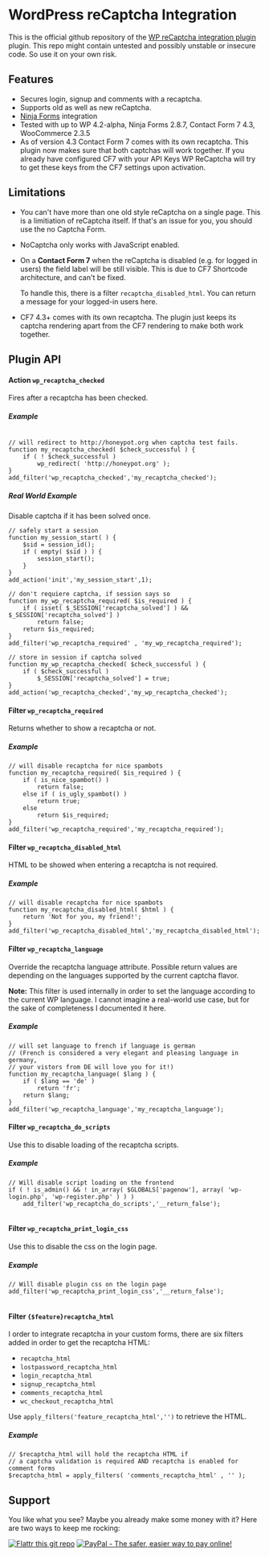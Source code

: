 WordPress reCaptcha Integration
===============================

This is the official github repository of the [WP reCaptcha integration plugin](https://wordpress.org/plugins/wp-recaptcha-integration/) 
plugin. This repo might contain untested and possibly unstable or insecure code. So use it on your own risk. 

Features
--------
- Secures login, signup and comments with a recaptcha.
- Supports old as well as new reCaptcha.
- [Ninja Forms](http://ninjaforms.com/) integration
- Tested with up to WP 4.2-alpha, Ninja Forms 2.8.7, Contact Form 7 4.3, WooCommerce 2.3.5
- As of version 4.3 Contact Form 7 comes with its own recaptcha. This plugin now makes sure 
  that both captchas will work together.
  If you already have configured CF7 with your API Keys WP ReCaptcha will try to get these 
  keys from the CF7 settings upon activation.

Limitations
-----------
- You can't have more than one old style reCaptcha on a single page. This is a limitiation 
  of reCaptcha itself. If that's an issue for you, you should use the no Captcha Form.

- NoCaptcha only works with JavaScript enabled.

- On a **Contact Form 7** when the reCaptcha is disabled (e.g. for logged in users) the 
  field label will be still visible. This is due to CF7 Shortcode architecture, and can't 
  be fixed.
  
  To handle this, there is a filter `recaptcha_disabled_html`. You can return a message for 
  your logged-in users here.
  
- CF7 4.3+ comes with its own recaptcha. The plugin just keeps its captcha rendering apart 
  from the CF7 rendering to make both work together. 

Plugin API
----------

#### Action `wp_recaptcha_checked`

Fires after a recaptcha has been checked.

##### Example

```

// will redirect to http://honeypot.org when captcha test fails.
function my_recaptcha_checked( $check_successful ) {
	if ( ! $check_successful ) 
		wp_redirect( 'http://honeypot.org' );
}
add_filter('wp_recaptcha_checked','my_recaptcha_checked');
```

##### Real World Example

Disable captcha if it has been solved once.
```
// safely start a session
function my_session_start( ) {
	$sid = session_id();
	if ( empty( $sid ) ) {
		session_start();
	}
}
add_action('init','my_session_start',1);

// don't requiere captcha, if session says so
function my_wp_recaptcha_required( $is_required ) {
	if ( isset( $_SESSION['recaptcha_solved'] ) && $_SESSION['recaptcha_solved'] )
		return false;
	return $is_required;
}
add_filter('wp_recaptcha_required' , 'my_wp_recaptcha_required');

// store in session if captcha solved
function my_wp_recaptcha_checked( $check_successful ) {
	if ( $check_successful )
		$_SESSION['recaptcha_solved'] = true;
}
add_action('wp_recaptcha_checked','my_wp_recaptcha_checked');
```


#### Filter `wp_recaptcha_required`

Returns whether to show a recaptcha or not.

##### Example
```
// will disable recaptcha for nice spambots
function my_recaptcha_required( $is_required ) {
	if ( is_nice_spambot() )
		return false;
	else if ( is_ugly_spambot() )
		return true;
	else
		return $is_required;
}
add_filter('wp_recaptcha_required','my_recaptcha_required');
```


#### Filter `wp_recaptcha_disabled_html`

HTML to be showed when entering a recaptcha is not required.

##### Example
```
// will disable recaptcha for nice spambots
function my_recaptcha_disabled_html( $html ) {
	return 'Not for you, my friend!';
}
add_filter('wp_recaptcha_disabled_html','my_recaptcha_disabled_html');
```

#### Filter `wp_recaptcha_language`

Override the recaptcha language attribute. Possible return values are depending on the 
languages supported by the current captcha flavor.

**Note:** This filter is used internally in order to set the language according to the 
current WP language. I cannot imagine a real-world use case, but for the sake of 
completeness I documented it here.

##### Example
```
// will set language to french if language is german
// (French is considered a very elegant and pleasing language in germany, 
// your vistors from DE will love you for it!)
function my_recaptcha_language( $lang ) {
	if ( $lang == 'de' )
		return 'fr';
	return $lang;
}
add_filter('wp_recaptcha_language','my_recaptcha_language');
```

#### Filter `wp_recaptcha_do_scripts`

Use this to disable loading of the recaptcha scripts.

##### Example
```
// Will disable script loading on the frontend
if ( ! is_admin() && ! in_array( $GLOBALS['pagenow'], array( 'wp-login.php', 'wp-register.php' ) ) )
	add_filter('wp_recaptcha_do_scripts','__return_false');
	
```

#### Filter `wp_recaptcha_print_login_css`

Use this to disable the css on the login page.

##### Example
```
// Will disable plugin css on the login page
add_filter('wp_recaptcha_print_login_css','__return_false');
	
```

#### Filter `{$feature}recaptcha_html`

I order to integrate recaptcha in your custom forms, there are six filters added in order 
to get the recaptcha HTML:
 - `recaptcha_html` 
 - `lostpassword_recaptcha_html`
 - `login_recaptcha_html`
 - `signup_recaptcha_html`
 - `comments_recaptcha_html`
 - `wc_checkout_recaptcha_html`

Use `apply_filters('feature_recaptcha_html','')` to retrieve the HTML.

##### Example

    // $recaptcha_html will hold the recaptcha HTML if 
    // a captcha validation is required AND recaptcha is enabled for comment forms
    $recaptcha_html = apply_filters( 'comments_recaptcha_html' , '' );
	

Support
-------
You like what you see? Maybe you already make some money with it? 
Here are two ways to keep me rocking:

[![Flattr this git repo](http://api.flattr.com/button/flattr-badge-large.png)](https://flattr.com/submit/auto?user_id=joern.lund&url=https://github.com/mcguffin/wp-recaptcha-integration&title=WP%20Recaptcha%20Integration&language=php&tags=github&category=software)
<a href="https://www.paypal.com/cgi-bin/webscr?cmd=_s-xclick&hosted_button_id=F8NKC6TCASUXE"><img src="https://www.paypalobjects.com/en_US/i/btn/btn_donate_SM.gif" border="0" name="submit" alt="PayPal - The safer, easier way to pay online!" /></a>
